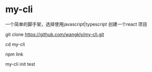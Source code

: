 # my-cli
一个简单的脚手架，选择使用javascript|typescript 创建一个react 项目

git clone https://github.com/wangkly/my-cli.git

cd my-cli

npm link

my-cli init test
